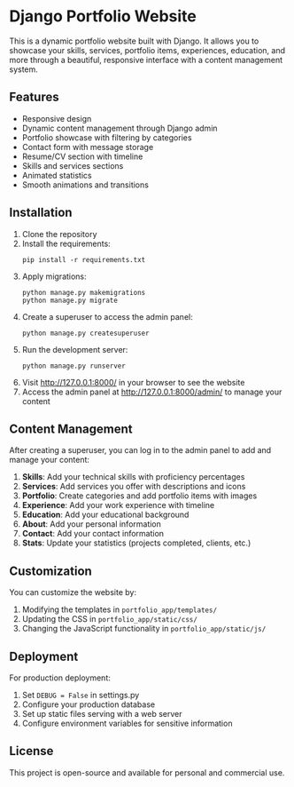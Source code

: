 # Django Portfolio Website

This is a dynamic portfolio website built with Django. It allows you to showcase your skills, services, portfolio items, experiences, education, and more through a beautiful, responsive interface with a content management system.

## Features

- Responsive design
- Dynamic content management through Django admin
- Portfolio showcase with filtering by categories
- Contact form with message storage
- Resume/CV section with timeline
- Skills and services sections
- Animated statistics
- Smooth animations and transitions

## Installation

1. Clone the repository
2. Install the requirements:
   ```
   pip install -r requirements.txt
   ```
3. Apply migrations:
   ```
   python manage.py makemigrations
   python manage.py migrate
   ```
4. Create a superuser to access the admin panel:
   ```
   python manage.py createsuperuser
   ```
5. Run the development server:
   ```
   python manage.py runserver
   ```
6. Visit http://127.0.0.1:8000/ in your browser to see the website
7. Access the admin panel at http://127.0.0.1:8000/admin/ to manage your content

## Content Management

After creating a superuser, you can log in to the admin panel to add and manage your content:

1. **Skills**: Add your technical skills with proficiency percentages
2. **Services**: Add services you offer with descriptions and icons
3. **Portfolio**: Create categories and add portfolio items with images
4. **Experience**: Add your work experience with timeline
5. **Education**: Add your educational background
6. **About**: Add your personal information
7. **Contact**: Add your contact information
8. **Stats**: Update your statistics (projects completed, clients, etc.)

## Customization

You can customize the website by:

1. Modifying the templates in `portfolio_app/templates/`
2. Updating the CSS in `portfolio_app/static/css/`
3. Changing the JavaScript functionality in `portfolio_app/static/js/`

## Deployment

For production deployment:

1. Set `DEBUG = False` in settings.py
2. Configure your production database
3. Set up static files serving with a web server
4. Configure environment variables for sensitive information

## License

This project is open-source and available for personal and commercial use.
